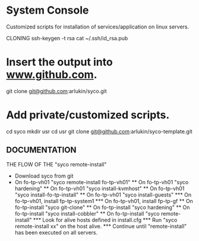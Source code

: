System Console
==============
Customized scripts for installation of services/application on linux servers.

CLONING
ssh-keygen -t rsa
cat ~/.ssh/id_rsa.pub
# Insert the output into www.github.com.
git clone git@github.com:arlukin/syco.git

# Add private/customized scripts.
cd syco
mkdir usr
cd usr
git clone git@github.com:arlukin/syco-template.git

DOCUMENTATION
-------------

THE FLOW OF THE "syco remote-install"

* Download syco from git
* On fo-tp-vh01 "syco remote-install fo-tp-vh01"
** On fo-tp-vh01 "syco hardening"
** On fo-tp-vh01 "syco install-kvmhost"
** On fo-tp-vh01 "syco install-fo-tp-install"
** On fo-tp-vh01 "syco install-guests"
*** On fo-tp-vh01, install fp-tp-system1
*** On fo-tp-vh01, install fp-tp-gf
** On fo-tp-install "syco git-clone"
** On fo-tp-install "syco hardening"
** On fo-tp-install "syco install-cobbler"
** On fo-tp-install "syco remote-install"
*** Look for alive hosts defined in install.cfg
*** Run "syco remote-install xx" on the host alive.
*** Continue until "remote-install" has been executed on all servers. 

